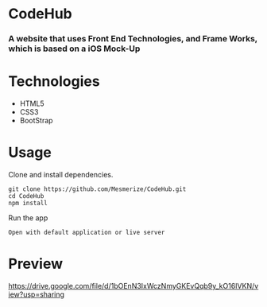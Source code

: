 # CodeHub

### A website that uses Front End Technologies, and Frame Works, which is based on a iOS Mock-Up

# Technologies
- HTML5
- CSS3
- BootStrap
# Usage 
Clone and install dependencies.
```
git clone https://github.com/Mesmerize/CodeHub.git
cd CodeHub
npm install
````
Run the app
```
Open with default application or live server
``````
# Preview

https://drive.google.com/file/d/1bOEnN3IxWczNmyGKEvQqb9y_kO16IVKN/view?usp=sharing
